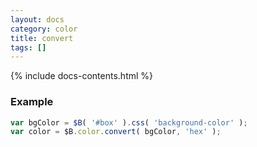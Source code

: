 ```yaml
---
layout: docs
category: color
title: convert
tags: []
---
```


{% include docs-contents.html %}

### Example
```js
var bgColor = $B( '#box' ).css( 'background-color' );
var color = $B.color.convert( bgColor, 'hex' );
```